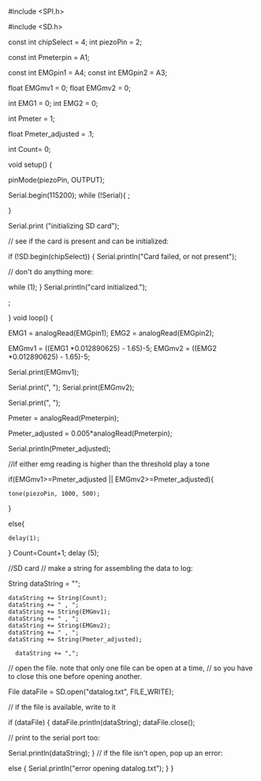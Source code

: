 #include <SPI.h>

#include <SD.h>

const int chipSelect = 4;
int piezoPin = 2; 

const int Pmeterpin = A1; 

const int EMGpin1 = A4; 
const int EMGpin2 = A3; 

float EMGmv1 = 0; 
float EMGmv2 = 0; 

int EMG1 = 0; 
int EMG2 = 0;

int Pmeter = 1; 

float Pmeter_adjusted = .1; 

int Count= 0;

void setup() { 

  pinMode(piezoPin, OUTPUT); 

  Serial.begin(115200); 
  while (!Serial){
    ;
 
 }
 
 Serial.print ("initializing SD card");
 
 // see if the card is present and can be initialized:
 
 if (!SD.begin(chipSelect)) {
    Serial.println("Card failed, or not present");
   
   // don't do anything more:
   
   while (1);
  }
  Serial.println("card initialized.");

  ;

} 
void loop() {

EMG1 = analogRead(EMGpin1); 
EMG2 = analogRead(EMGpin2); 

  EMGmv1 = ((EMG1 *0.012890625) - 1.65)-5; 
  EMGmv2 = ((EMG2 *0.012890625) - 1.65)-5; 

  Serial.print(EMGmv1); 

  Serial.print(", "); 
  Serial.print(EMGmv2); 

  Serial.print(", "); 


  Pmeter = analogRead(Pmeterpin); 

  Pmeter_adjusted = 0.005*analogRead(Pmeterpin); 

  Serial.println(Pmeter_adjusted); 

//if either emg reading is higher than the threshold play a tone
  
  if(EMGmv1>=Pmeter_adjusted || EMGmv2>=Pmeter_adjusted){ 

    tone(piezoPin, 1000, 500); 
    
  }
  

  else{ 

    delay(1); 

  } 
Count=Count+1;
delay (5); 

//SD card
// make a string for assembling the data to log:
  
  String dataString = "";

    dataString += String(Count);
    dataString += " , ";
    dataString += String(EMGmv1);
    dataString += " , ";
    dataString += String(EMGmv2);
    dataString += " , ";
    dataString += String(Pmeter_adjusted);
   
      dataString += ",";
   

  // open the file. note that only one file can be open at a time,
  // so you have to close this one before opening another.
 
File dataFile = SD.open("datalog.txt", FILE_WRITE);

  // if the file is available, write to it
 
 if (dataFile) {
    dataFile.println(dataString);
    dataFile.close();
   
   // print to the serial port too:
   
   Serial.println(dataString);
  }
  // if the file isn't open, pop up an error:
  
  else {
    Serial.println("error opening datalog.txt");
  } 
}

 
 
